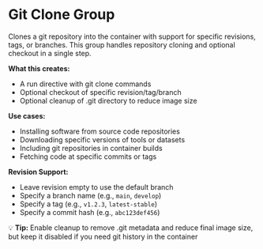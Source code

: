 # Git Clone Group

Clones a git repository into the container with support for specific revisions, tags, or branches. This group handles repository cloning and optional checkout in a single step.

**What this creates:**
- A run directive with git clone commands
- Optional checkout of specific revision/tag/branch
- Optional cleanup of .git directory to reduce image size

**Use cases:**
- Installing software from source code repositories
- Downloading specific versions of tools or datasets
- Including git repositories in container builds
- Fetching code at specific commits or tags

**Revision Support:**
- Leave revision empty to use the default branch
- Specify a branch name (e.g., `main`, `develop`)
- Specify a tag (e.g., `v1.2.3`, `latest-stable`)
- Specify a commit hash (e.g., `abc123def456`)

💡 **Tip:** Enable cleanup to remove .git metadata and reduce final image size, but keep it disabled if you need git history in the container